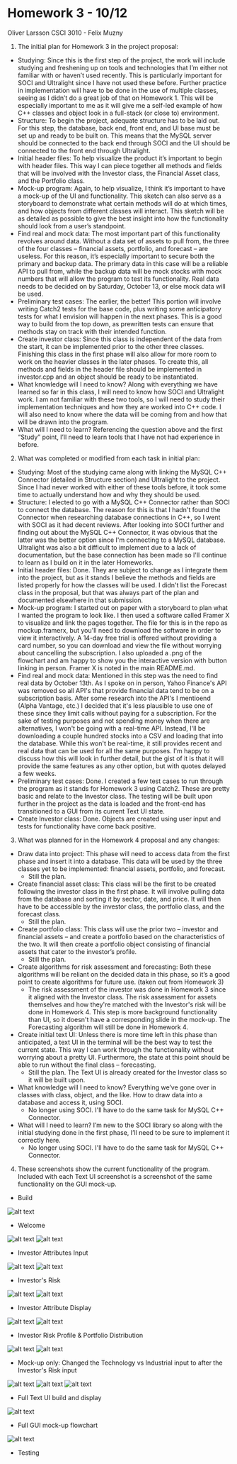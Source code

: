 # Homework 3 - 10/12
Oliver Larsson 
CSCI 3010 - Felix Muzny 

1. The initial plan for Homework 3 in the project proposal: 
- Studying: Since this is the first step of the project, the work will include studying and freshening up on tools and technologies that I’m either not familiar with or haven’t used recently. This is particularly important for SOCI and Ultralight since I have not used these before. Further practice in implementation will have to be done in the use of multiple classes, seeing as I didn’t do a great job of that on Homework 1. This will be especially important to me as it will give me a self-led example of how C++ classes and object look in a full-stack (or close to) environment. 
- Structure: To begin the project, adequate structure has to be laid out. For this step, the database, back end, front end, and UI base must be set up and ready to be built on. This means that the MySQL server should be connected to the back end through SOCI and the UI should be connected to the front end through Ultralight. 
- Initial header files: To help visualize the product it’s important to begin with header files. This way I can piece together all methods and fields that will be involved with the Investor class, the Financial Asset class, and the Portfolio class. 
- Mock-up program: Again, to help visualize, I think it’s important to have a mock-up of the UI and functionality. This sketch can also serve as a storyboard to demonstrate what certain methods will do at which times, and how objects from different classes will interact. This sketch will be as detailed as possible to give the best insight into how the functionality should look from a user’s standpoint. 
- Find real and mock data: The most important part of this functionality revolves around data. Without a data set of assets to pull from, the three of the four classes – financial assets, portfolio, and forecast – are useless. For this reason, it’s especially important to secure both the primary and backup data. The primary data in this case will be a reliable API to pull from, while the backup data will be mock stocks with mock numbers that will allow the program to test its functionality. Real data needs to be decided on by Saturday, October 13, or else mock data will be used. 
- Preliminary test cases: The earlier, the better! This portion will involve writing Catch2 tests for the base code, plus writing some anticipatory tests for what I envision will happen in the next phases. This is a good way to build from the top down, as prewritten tests can ensure that methods stay on track with their intended function.
- Create investor class: Since this class is independent of the data from the start, it can be implemented prior to the other three classes. Finishing this class in the first phase will also allow for more room to work on the heavier classes in the later phases. To create this, all methods and fields in the header file should be implemented in investor.cpp and an object should be ready to be instantiated. 
- What knowledge will I need to know? Along with everything we have learned so far in this class, I will need to know how SOCI and Ultralight work. I am not familiar with these two tools, so I will need to study their implementation techniques and how they are worked into C++ code. I will also need to know where the data will be coming from and how that will be drawn into the program. 
- What will I need to learn? Referencing the question above and the first “Study” point, I’ll need to learn tools that I have not had experience in before. 

2. What was completed or modified from each task in initial plan: 
- Studying: Most of the studying came along with linking the MySQL C++ Connector (detailed in Structure section) and Ultralight to the project. Since I had never worked with either of these tools before, it took some time to actually understand how and why they should be used. 
- Structure: I elected to go with a MySQL C++ Connector rather than SOCI to connect the database. The reason for this is that I hadn't found the Connector when researching database connections in C++, so I went with SOCI as it had decent reviews. After looking into SOCI further and finding out about the MySQL C++ Connector, it was obvious that the latter was the better option since I'm connecting to a MySQL database. Ultralight was also a bit difficult to implement due to a lack of documentation, but the base connection has been made so I'll continue to learn as I build on it in the later Homeworks. 
- Initial header files: Done. They are subject to change as I integrate them into the project, but as it stands I believe the methods and fields are listed properly for how the classes will be used. I didn't list the Forecast class in the proposal, but that was always part of the plan and documented elsewhere in that submission. 
- Mock-up program: I started out on paper with a storyboard to plan what I wanted the program to look like. I then used a software called Framer X to visualize and link the pages together. The file for this is in the repo as mockup.framerx, but you'll need to download the software in order to view it interactively. A 14-day free trial is offered without providing a card number, so you can download and view the file without worrying about cancelling the subscription. I also uploaded a .png of the flowchart and am happy to show you the interactive version with button linking in person. Framer X is noted in the main README.md. 
- Find real and mock data: Mentioned in this step was the need to find real data by October 13th. As I spoke on in person, Yahoo Finance's API was removed so all API's that provide financial data tend to be on a subscription basis. After some research into the API's I mentioend (Alpha Vantage, etc.) I decided that it's less plausible to use one of these since they limit calls without paying for a subscription. For the sake of testing purposes and not spending money when there are alternatives, I won't be going with a real-time API. Instead, I'll be downloading a couple hundred stocks into a CSV and loading that into the database. While this won't be real-time, it still provides recent and real data that can be used for all the same purposes. I'm happy to discuss how this will look in further detail, but the gist of it is that it will provide the same features as any other option, but with quotes delayed a few weeks. 
- Preliminary test cases: Done. I created a few test cases to run through the program as it stands for Homework 3 using Catch2. These are pretty basic and relate to the Investor class. The testing will be built upon further in the project as the data is loaded and the front-end has transitioned to a GUI from its current Text UI state. 
- Create Investor class: Done. Objects are created using user input and tests for functionality have come back positive. 

3. What was planned for in the Homework 4 proposal and any changes: 
- Draw data into project: This phase will need to access data from the first phase and insert it into a database. This data will be used by the three classes yet to be implemented: financial assets, portfolio, and forecast. 
    - Still the plan. 
- Create financial asset class: This class will be the first to be created following the investor class in the first phase. It will involve pulling data from the database and sorting it by sector, date, and price. It will then have to be accessible by the investor class, the portfolio class, and the forecast class. 
    - Still the plan. 
- Create portfolio class: This class will use the prior two – investor and financial assets – and create a portfolio based on the characteristics of the two. It will then create a portfolio object consisting of financial assets that cater to the investor’s profile. 
    - Still the plan. 
- Create algorithms for risk assessment and forecasting: Both these algorithms will be reliant on the decided data in this phase, so it’s a good point to create algorithms for future use.  (taken out from Homework 3) 
    - The risk assessment of the investor was done in Homework 3 since it aligned with the Investor class. The risk assessment for assets themselves and how they're matched with the Investor's risk will be done in Homework 4. This step is more background functionality than UI, so it doesn't have a corresponding slide in the mock-up. The Forecasting algorithm will still be done in Homework 4. 
- Create initial text UI: Unless there is more time left in this phase than anticipated, a text UI in the terminal will be the best way to test the current state. This way I can work through the functionality without worrying about a pretty UI. Furthermore, the state at this point should be able to run without the final class – forecasting. 
    - Still the plan. The Text UI is already created for the Investor class so it will be built upon. 
- What knowledge will I need to know? Everything we’ve gone over in classes with class, object, and the like. How to draw data into a database and access it, using SOCI. 
    - No longer using SOCI. I'll have to do the same task for MySQL C++ Connector. 
- What will I need to learn? I’m new to the SOCI library so along with the initial studying done in the first phase, I’ll need to be sure to implement it correctly here. 
    - No longer using SOCI. I'll have to do the same task for MySQL C++ Connector. 

4. These screenshots show the current functionality of the program. Included with each Text UI screenshot is a screenshot of the same functionality on the GUI mock-up. 

- Build 

![alt text](https://github.com/OliverLarsson/portfolio-manager/blob/master/Checkpoints/t1.png)

- Welcome

![alt text](https://github.com/OliverLarsson/portfolio-manager/blob/master/Checkpoints/t2.png)
![alt text](https://github.com/OliverLarsson/portfolio-manager/blob/master/Checkpoints/m1.png)

- Investor Attributes Input 

![alt text](https://github.com/OliverLarsson/portfolio-manager/blob/master/Checkpoints/t3.png)
![alt text](https://github.com/OliverLarsson/portfolio-manager/blob/master/Checkpoints/m2.png)

- Investor's Risk 

![alt text](https://github.com/OliverLarsson/portfolio-manager/blob/master/Checkpoints/t4.png)
![alt text](https://github.com/OliverLarsson/portfolio-manager/blob/master/Checkpoints/m3.png)

- Investor Attribute Display

![alt text](https://github.com/OliverLarsson/portfolio-manager/blob/master/Checkpoints/t5.png)
![alt text](https://github.com/OliverLarsson/portfolio-manager/blob/master/Checkpoints/m4.png)

- Investor Risk Profile & Portfolio Distribution

![alt text](https://github.com/OliverLarsson/portfolio-manager/blob/master/Checkpoints/t6.png)
![alt text](https://github.com/OliverLarsson/portfolio-manager/blob/master/Checkpoints/m8.png)

- Mock-up only: Changed the Technology vs Industrial input to after the Investor's Risk input

![alt text](https://github.com/OliverLarsson/portfolio-manager/blob/master/Checkpoints/m5.png)
![alt text](https://github.com/OliverLarsson/portfolio-manager/blob/master/Checkpoints/m6.png)
![alt text](https://github.com/OliverLarsson/portfolio-manager/blob/master/Checkpoints/m7.png)

- Full Text UI build and display 

![alt text](https://github.com/OliverLarsson/portfolio-manager/blob/master/Checkpoints/t7.png)

- Full GUI mock-up flowchart 

![alt text](https://github.com/OliverLarsson/portfolio-manager/blob/master/Checkpoints/portfolio-manager.png)

- Testing

